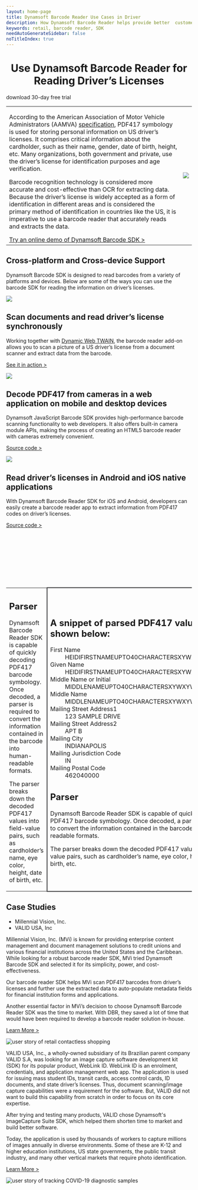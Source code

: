 ```yaml
---
layout: home-page
title: Dynamsoft Barcode Reader Use Cases in Driver
description: How Dynamsoft Barcode Reader helps provide better  customer experience, reduce costs, and drive more sales in retail
keywords: retail, barcode reader, SDK
needAutoGenerateSidebar: false
noTitleIndex: true
---
```


<h1 style="text-align: center;" class="fontOswaldMedium mt-sm-6 pt-6 pt-lg-1">Use Dynamsoft Barcode Reader for Reading Driver’s Licenses</h1> 
<p class="tc">
  <a class="orangeBgBtn textUpperCase bigBgBtn">download 30-day free trial</a>
</p>

<table class="wholeBlockTable mt-block">
  <tr>
    <td class="col-6 v-align-middle">
      <p class="f18">According to the American Association of Motor Vehicle Administrators (AAMVA) <a href="https://www.aamva.org/DL-ID-Card-Design-Standard/">specification</a>, PDF417 symbology is used for storing personal information on US driver’s licenses. It comprises critical information about the cardholder, such as their name, gender, date of birth, height, etc. Many organizations, both government and private, use the driver’s license for identification purposes and age verification. </p>
      <p class="f18">Barcode recognition technology is considered more accurate and cost-effective than OCR for extracting data. Because the driver’s license is widely accepted as a form of identification in different areas and is considered the primary method of identification in countries like the US, it is imperative to use a barcode reader that accurately reads and extracts the data. </p>
      <a href="https://www.dynamsoft.com/barcode-reader/downloads/" class="f22 fontOswaldMedium orangelink">Try an online demo of Dynamsoft Barcode SDK ></a> 
    </td>
    <td class="col-6 hidden-sm hidden-xs tc v-align-middle">
      <img src="assets/Image_2.png"/>
    </td>
  </tr>
</table>

<h2 class="fontOswaldMedium tc mt-block">Cross-platform and Cross-device Support</h2>
<p class="tc mb60">
  <span class="col-10 d-inline-block f18">Dynamsoft Barcode SDK is designed to read barcodes from a variety of platforms and devices. Below are some of the ways you can use the barcode SDK for reading the information on driver’s licenses.</span>
</p>
<div class="content-wrapper scanning drive-license" style="margin-bottom: 160px;" >
  <div class="content-card">
    <div class="imgBox"><img src="assets/driver-license_1.jpg"/></div>
    <div class="card-text">
      <h2 class='card-title'>Scan documents and read driver’s license synchronously</h2>
      <p>Working together with <a href="https://www.dynamsoft.com/Products/WebTWAIN_Overview.aspx">Dynamic Web TWAIN</a>, the barcode reader add-on allows you to scan a picture of a US driver’s license from a document scanner and extract data from the barcode. </p>
      <p><a class="orangeLink fontOswald mediumLink textUpperCase" href="https://demo.dynamsoft.com/Samples/dwt/Scan-Driver-License-and-Extract-Information/DWT_HTML_Driver_License_PDF417Barcode.html">See it in action ></a></p>
    </div>
  </div>
  <div class="content-card">
    <div class="imgBox"><img src="assets/driver-license_2.jpg" /></div>
    <div class="card-text">
      <h2 class='card-title'>Decode PDF417 from cameras in a web application on mobile and desktop devices</h2>
      <p>Dynamsoft JavaScript Barcode SDK provides high-performance barcode scanning functionality to web developers. It also offers built-in camera module APIs, making the process of creating an HTML5 barcode reader with cameras extremely convenient. </p>
      <p><a class="orangeLink fontOswald mediumLink textUpperCase" href="https://github.com/yushulx/javascript-driver-license">Source code ></a></p>
    </div>
  </div>
  <div class="content-card">
    <div class="imgBox"><img src="assets/driver-license_3.jpg"/></div>
    <div class="card-text">
      <h2 class='card-title'>Read driver’s licenses in Android and iOS native applications</h2>
      <p>With Dynamsoft Barcode Reader SDK for iOS and Android, developers can easily create a barcode reader app to extract information from PDF417 codes on driver’s licenses.</p>
      <p><a class="orangeLink fontOswald mediumLink textUpperCase" href="https://github.com/yushulx/android-driver-license">Source code ></a></p>
    </div>
  </div>
</div>

<table class="parserTable mt-block">
  <tr class="border-0">
    <td class="border-0 hidden-sm hidden-xs p-0">
      <div class="leftContent">
        <h2 class="fontOswaldMedium m-0 pb-5">Parser</h2>
        <p class="f18">Dynamsoft Barcode Reader SDK is capable of quickly decoding PDF417 barcode symbology. Once decoded, a parser is required to convert the information contained in the barcode into human-readable formats. </p>
        <p class="f18">The parser breaks down the decoded PDF417 values into field-value pairs, such as cardholder’s name, eye color, height, date of birth, etc. </p>
      </div>
    </td>
    <td class="col-6 p-0 v-align-top rightContent" style="border: 2px solid #323234 !important;">
      <h2 class="m-0 tc">A snippet of parsed PDF417 values is shown below:</h2>
      <dl>
        <dt>First Name</dt><dd>HEIDIFIRSTNAMEUPTO40CHARACTERSXYWXYWXYWX</dd>
        <dt>Given Name</dt><dd>HEIDIFIRSTNAMEUPTO40CHARACTERSXYWXYWXYWX</dd>
        <dt>Middle Name or Initial</dt><dd>MIDDLENAMEUPTO40CHARACTERSXYWXYWXYWXYWXY</dd>
        <dt>Middle Name</dt><dd>MIDDLENAMEUPTO40CHARACTERSXYWXYWXYWXYWXY</dd>
        <dt>Mailing Street Address1</dt><dd>123 SAMPLE DRIVE</dd>
        <dt>Mailing Street Address2</dt><dd>APT B</dd>
        <dt>Mailing City</dt><dd>INDIANAPOLIS</dd>
        <dt>Mailing Jurisdiction Code</dt><dd>IN</dd>
        <dt>Mailing Postal Code</dt><dd>462040000</dd>
      </dl>
      <div class="leftContent show-block-md show-block-sm">
        <h2 class="fontOswaldMedium m-0 pb-5">Parser</h2>
        <p class="f18">Dynamsoft Barcode Reader SDK is capable of quickly decoding PDF417 barcode symbology. Once decoded, a parser is required to convert the information contained in the barcode into human-readable formats. </p>
        <p class="f18">The parser breaks down the decoded PDF417 values into field-value pairs, such as cardholder’s name, eye color, height, date of birth, etc. </p>
      </div>
    </td>
  </tr>
</table>

<h2 class="tc mt-block">Case Studies</h2>
<ul class="tabList clearfix">
  <li class="fl on">Millennial Vision, Inc.</li>
  <li class="fl">VALID USA, Inc</li>
</ul>
<div class="tabContentList mb60">
  <div class="tabContent on">
    <div class="tabDetail clearfix">
      <div class="descCnt fl">
        <p>Millennial Vision, Inc. (MVi) is known for providing enterprise content management and document management solutions to credit unions and various financial institutions across the United States and the Caribbean. While looking for a robust barcode reader SDK, MVi tried Dynamsoft Barcode SDK and selected it for its simplicity, power, and cost-effectiveness. </p>
        <p>Our barcode reader SDK helps MVi scan PDF417 barcodes from driver’s licenses and further use the extracted data to auto-populate metadata fields for financial institution forms and applications. </p>
        <p>Another essential factor in MVi’s decision to choose Dynamsoft Barcode Reader SDK was the time to market. With DBR, they saved a lot of time that would have been required to develop a barcode reader solution in-house. </p>
        <p><a href="https://www.dynamsoft.com/Company/millennial-vision-auto-populate-driver%27s-license-data-case-study.aspx " class="fontOswald orangeLink textUpperCase">Learn More ></a></p>
      </div>
      <div class="imgCnt fl">
        <img src="assets\Original-MVI-Logo.png" style="width: auto;" alt="user story of retail contactless shopping"/>
      </div>
    </div>
  </div>
  <div class="tabContent">
    <div class="tabDetail clearfix">
      <div class="descCnt fl">
        <p>VALID USA, Inc., a wholly-owned subsidiary of its Brazilian parent company VALID S.A, was looking for an image capture software development kit (SDK) for its popular product, WebLink ID. WebLink ID is an enrolment, credentials, and application management web app. The application is used for issuing mass student IDs, transit cards, access control cards, ID documents, and state driver’s licenses. Thus, document scanning/image capture capabilities were a requirement for the software. But, VALID did not want to build this capability from scratch in order to focus on its core expertise. </p>
        <p>After trying and testing many products, VALID chose Dynamsoft's ImageCapture Suite SDK, which helped them shorten time to market and build better software. </p>
        <p>Today, the application is used by thousands of workers to capture millions of images annually in diverse environments. Some of these are K-12 and higher education institutions, US state governments, the public transit industry, and many other vertical markets that require photo identification.</p>
        <p><a href="https://www.dynamsoft.com/Company/enrollment-application-case-study.aspx" class="fontOswald orangeLink textUpperCase">Learn More ></a></p>
      </div>
      <div class="imgCnt fl">
        <img src="assets\Valid_Company_Logo.jpg" alt="user story of tracking COVID-19 diagnostic samples"/>
      </div>
    </div>
  </div>
</div>